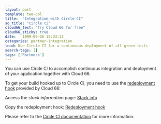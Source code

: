 ```yaml
---
layout: post
template: two-col
title:  "Integration with Circle CI"
so_title: "circle ci"
cloud66_text: "Try Cloud 66 for free"
cloud66_sticky: true
date:   1999-09-26 15:33:13
categories: partner-integration
lead: Use Circle CI for a continuous deployment of all green tests
search-tags: []
tags: ['Partners']
---
```


You can use Circle CI to accomplish continuous integration and deployment of your application together with Cloud 66.

To get your build hooked up to Circle CI, you need to use the [redeployment hook](/deployment/redeployment-hooks) provided by Cloud 66:

Access the _stack information_ page:
[Stack info](http://assets.cloud66.com/help/images/stack_information.png)

Copy the redeployment hook:
[Redeployment hook](http://assets.cloud66.com/help/images/stack_info_overlay.png)

Please refer to the [Circle CI documentation](https://circleci.com/docs/configuration) for more information.